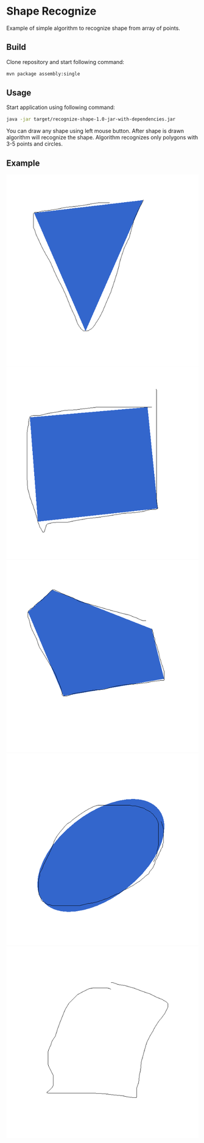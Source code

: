 # Shape Recognize

Example of simple algorithm to recognize shape from array of points.

## Build

Clone repository and start following command:

```sh
mvn package assembly:single
```

## Usage

Start application using following command:

```sh
java -jar target/recognize-shape-1.0-jar-with-dependencies.jar
```

You can draw any shape using left mouse button. After shape is drawn algorithm
will recognize the shape. Algorithm recognizes only polygons with 3-5 points
and circles.

## Example

![Triangle](images/shape-triangle.png)
![Square](images/shape-square.png)
![Polygon](images/shape-polygon.png)
![Ellipse](images/shape-ellipse.png)
![Not recognized](images/shape-unknown.png)
